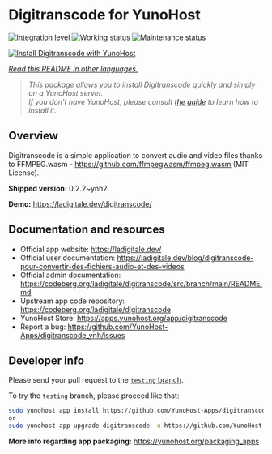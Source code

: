 <!--
N.B.: This README was automatically generated by <https://github.com/YunoHost/apps/tree/master/tools/readme_generator>
It shall NOT be edited by hand.
-->

# Digitranscode for YunoHost

[![Integration level](https://apps.yunohost.org/badge/integration/digitranscode)](https://ci-apps.yunohost.org/ci/apps/digitranscode/)
![Working status](https://apps.yunohost.org/badge/state/digitranscode)
![Maintenance status](https://apps.yunohost.org/badge/maintained/digitranscode)

[![Install Digitranscode with YunoHost](https://install-app.yunohost.org/install-with-yunohost.svg)](https://install-app.yunohost.org/?app=digitranscode)

*[Read this README in other languages.](./ALL_README.md)*

> *This package allows you to install Digitranscode quickly and simply on a YunoHost server.*  
> *If you don't have YunoHost, please consult [the guide](https://yunohost.org/install) to learn how to install it.*

## Overview

Digitranscode is a simple application to convert audio and video files thanks to FFMPEG.wasm - https://github.com/ffmpegwasm/ffmpeg.wasm (MIT License).


**Shipped version:** 0.2.2~ynh2

**Demo:** <https://ladigitale.dev/digitranscode/>
## Documentation and resources

- Official app website: <https://ladigitale.dev/>
- Official user documentation: <https://ladigitale.dev/blog/digitranscode-pour-convertir-des-fichiers-audio-et-des-videos>
- Official admin documentation: <https://codeberg.org/ladigitale/digitranscode/src/branch/main/README.md>
- Upstream app code repository: <https://codeberg.org/ladigitale/digitranscode>
- YunoHost Store: <https://apps.yunohost.org/app/digitranscode>
- Report a bug: <https://github.com/YunoHost-Apps/digitranscode_ynh/issues>

## Developer info

Please send your pull request to the [`testing` branch](https://github.com/YunoHost-Apps/digitranscode_ynh/tree/testing).

To try the `testing` branch, please proceed like that:

```bash
sudo yunohost app install https://github.com/YunoHost-Apps/digitranscode_ynh/tree/testing --debug
or
sudo yunohost app upgrade digitranscode -u https://github.com/YunoHost-Apps/digitranscode_ynh/tree/testing --debug
```

**More info regarding app packaging:** <https://yunohost.org/packaging_apps>
